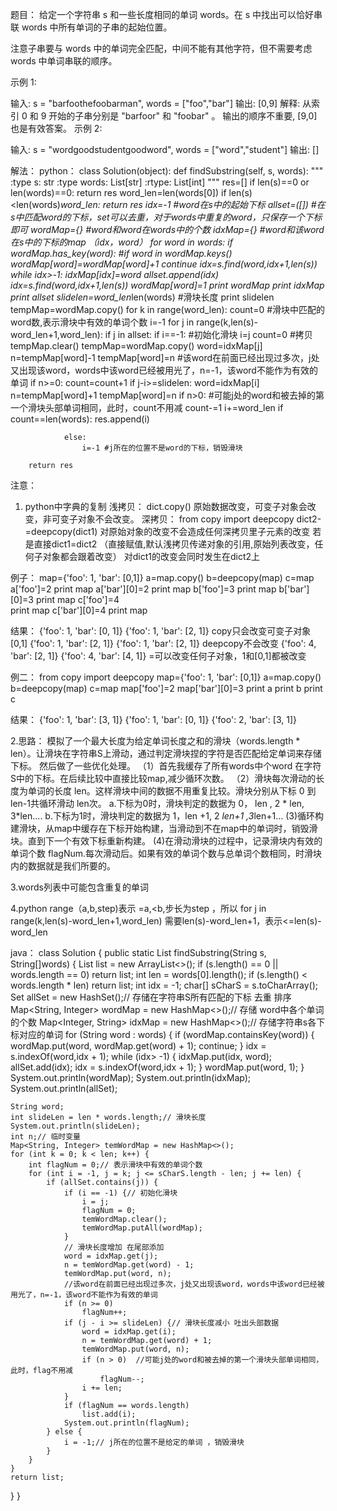 题目：
给定一个字符串 s 和一些长度相同的单词 words。在 s 中找出可以恰好串联 words 中所有单词的子串的起始位置。

注意子串要与 words 中的单词完全匹配，中间不能有其他字符，但不需要考虑 words 中单词串联的顺序。

示例 1:

输入:
  s = "barfoothefoobarman",
  words = ["foo","bar"]
输出: [0,9]
解释: 从索引 0 和 9 开始的子串分别是 "barfoor" 和 "foobar" 。
输出的顺序不重要, [9,0] 也是有效答案。
示例 2:

输入:
  s = "wordgoodstudentgoodword",
  words = ["word","student"]
输出: []

解法：
python：
class Solution(object):
    def findSubstring(self, s, words):
        """
        :type s: str
        :type words: List[str]
        :rtype: List[int]
        """
        res=[]
        if len(s)==0 or len(words)==0:
            return res
        word_len=len(words[0])
        if len(s)<len(words)*word_len:
            return res
        idx=-1 #word在s中的起始下标
        allset=([]) #在s中匹配word的下标，set可以去重，对于words中重复的word，只保存一个下标即可
        wordMap={}  #word和word在words中的个数
        idxMap={}   #word和该word在s中的下标的map （idx，word）
        for word in words:
            if wordMap.has_key(word): #if word in wordMap.keys()
                wordMap[word]=wordMap[word]+1
                continue
            idx=s.find(word,idx+1,len(s))
            while idx>-1:
                idxMap[idx]=word
                allset.append(idx)
                idx=s.find(word,idx+1,len(s))
            wordMap[word]=1
        print wordMap
        print idxMap
        print allset
        slidelen=word_len*len(words) #滑块长度
        print slidelen
        tempMap=wordMap.copy()
        for k in range(word_len):
            count=0 #滑块中匹配的word数,表示滑块中有效的单词个数
            i=-1
            for j in range(k,len(s)-word_len+1,word_len):
                if j in allset:
                    if i==-1: #初始化滑块
                        i=j
                        count=0
                        #拷贝
                        tempMap.clear()
                        tempMap=wordMap.copy()
                    word=idxMap[j]
                    n=tempMap[word]-1
                    tempMap[word]=n
                    #该word在前面已经出现过多次，j处又出现该word，words中该word已经被用光了，n=-1，该word不能作为有效的单词
                    if n>=0:
                        count=count+1
                    if j-i>=slidelen:
                        word=idxMap[i]
                        n=tempMap[word]+1
                        tempMap[word]=n
                        if n>0: #可能j处的word和被去掉的第一个滑块头部单词相同，此时，count不用减
                            count-=1
                        i+=word_len
                    if count==len(words):
                        res.append(i)

                else:
                    i=-1 #j所在的位置不是word的下标，销毁滑块
                    
        return res
注意：
1. python中字典的复制
浅拷贝： dict.copy() 原始数据改变，可变子对象会改变，非可变子对象不会改变。
深拷贝：
from copy import deepcopy
dict2-=deepcopy(dict1)
对原始对象的改变不会造成任何深拷贝里子元素的改变
若是直接dict1=dict2  （直接赋值,默认浅拷贝传递对象的引用,原始列表改变，任何子对象都会跟着改变）
对dict1的改变会同时发生在dict2上

例子：
map={'foo': 1, 'bar': [0,1]}
a=map.copy()
b=deepcopy(map)
c=map
a['foo']=2
print map
a['bar'][0]=2
print map
b['foo']=3
print map
b['bar'][0]=3
print map
c['foo']=4  
print map
c['bar'][0]=4
print map

结果：
{'foo': 1, 'bar': [0, 1]}
{'foo': 1, 'bar': [2, 1]}
copy只会改变可变子对象 [0,1]
{'foo': 1, 'bar': [2, 1]}
{'foo': 1, 'bar': [2, 1]}
deepcopy不会改变
{'foo': 4, 'bar': [2, 1]}
{'foo': 4, 'bar': [4, 1]}
=可以改变任何子对象，1和[0,1]都被改变

例二：
from copy import deepcopy
map={'foo': 1, 'bar': [0,1]}
a=map.copy()
b=deepcopy(map)
c=map
map['foo']=2
map['bar'][0]=3
print a
print b
print c

结果：
{'foo': 1, 'bar': [3, 1]}
{'foo': 1, 'bar': [0, 1]}
{'foo': 2, 'bar': [3, 1]}

2.思路：
模拟了一个最大长度为给定单词长度之和的滑块（words.length * len）。让滑块在字符串S上滑动，通过判定滑块捏的字符是否匹配给定单词来存储下标。 然后做了一些优化处理。
（1）首先我缓存了所有words中个word 在字符S中的下标。在后续比较中直接比较map,减少循环次数。
（2）滑块每次滑动的长度为单词的长度 len。这样滑块中间的数据不用重复比较。滑块分别从下标 0 到len-1共循环滑动 len次。
a.下标为0时，滑块判定的数据为 0， len , 2 * len, 3*len....
b.下标为1时，滑块判定的数据为 1，len +1, 2 *len+1 ,3*len+1...
(3)循环构建滑块，从map中缓存在下标开始构建，当滑动到不在map中的单词时，销毁滑块。直到下一个有效下标重新构建。
(4)在滑动滑块的过程中，记录滑块内有效的单词个数 flagNum.每次滑动后。如果有效的单词个数与总单词个数相同，时滑块内的数据就是我们所要的。

3.words列表中可能包含重复的单词

4.python range（a,b,step)表示 =a,<b,步长为step ，所以
for j in range(k,len(s)-word_len+1,word_len)
需要len(s)-word_len+1，表示<=len(s)-word_len


 java：
 class Solution {
    public static List<Integer> findSubstring(String s, String[]words) {
    List<Integer> list = new ArrayList<>();
	if (s.length() == 0 || words.length == 0)
		return list;
	int len = words[0].length();
	if (s.length() < words.length * len)
		return list;
	int idx = -1;
	char[] sCharS = s.toCharArray();
	Set<Integer> allSet = new HashSet<Integer>();// 存储在字符串S所有匹配的下标 去重 排序
	Map<String, Integer> wordMap = new HashMap<>();// 存储 word中各个单词的个数
	Map<Integer, String> idxMap = new HashMap<>();// 存储字符串s各下标对应的单词
	for (String word : words) {
		if (wordMap.containsKey(word)) {
			wordMap.put(word, wordMap.get(word) + 1);
			continue;
		}
        idx = s.indexOf(word,idx + 1);
		while (idx> -1) {
			idxMap.put(idx, word);
			allSet.add(idx);
            idx = s.indexOf(word,idx + 1);
		}
		wordMap.put(word, 1);
	}
    System.out.println(wordMap);
    System.out.println(idxMap);
    System.out.println(allSet);
    
	String word;
	int slideLen = len * words.length;// 滑块长度
    System.out.println(slideLen);
	int n;// 临时变量
	Map<String, Integer> temWordMap = new HashMap<>();
	for (int k = 0; k < len; k++) {
		int flagNum = 0;// 表示滑块中有效的单词个数
		for (int i = -1, j = k; j <= sCharS.length - len; j += len) {
			if (allSet.contains(j)) {
				if (i == -1) {// 初始化滑块
					i = j;
					flagNum = 0;
					temWordMap.clear();
					temWordMap.putAll(wordMap);
				}
				// 滑块长度增加 在尾部添加
				word = idxMap.get(j);
				n = temWordMap.get(word) - 1;
				temWordMap.put(word, n);
                //该word在前面已经出现过多次，j处又出现该word，words中该word已经被用光了，n=-1，该word不能作为有效的单词
				if (n >= 0)  
					flagNum++;  
				if (j - i >= slideLen) {// 滑块长度减小 吐出头部数据
					word = idxMap.get(i);
					n = temWordMap.get(word) + 1;
					temWordMap.put(word, n);
					if (n > 0)  //可能j处的word和被去掉的第一个滑块头部单词相同，此时，flag不用减
					    flagNum--;
					i += len;
				}
				if (flagNum == words.length)
					list.add(i);
                System.out.println(flagNum);
			} else {
				i = -1;// j所在的位置不是给定的单词 ，销毁滑块
			}
		}
	}
	return list;

}
}
